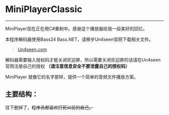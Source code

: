 # MiniPlayerClassic
---
MiniPlayer现在正在用C#重制中。感谢这个播放器给我一段美好的回忆。

本程序解码器使用Bass24 Bass.NET，请移步Un4seen官网下载相关文件。
>[Un4seen.com](http://www.un4seen.com/)

解码器需要输入授权码才能关闭欢迎屏，所以需要关闭欢迎屏的话请在Un4seen官网注册自己的授权
**（请注意信息安全不要泄露自己的授权码）**

MiniPlayer 就像它的名字那样，提供一个简单的音频文件播放方案。


## 主要结构：

往下删掉了，~~程序员都喜欢打死以前的自己。~~

